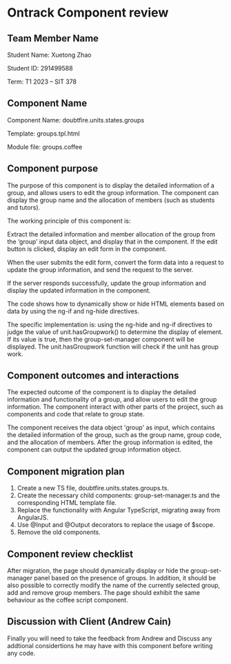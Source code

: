 # Ontrack Component review

## Team Member Name

Student Name: Xuetong Zhao

Student ID: 291499588

Term: T1 2023 – SIT 378

## Component Name

Component Name: doubtfire.units.states.groups

Template: groups.tpl.html

Module file: groups.coffee

## Component purpose

The purpose of this component is to display the detailed information of a group, and allows users to edit the group information. The component can display the group name and the allocation of members (such as students and tutors).

The working principle of this component is:

Extract the detailed information and member allocation of the group from the ‘group’ input data object, and display that in the component.
If the edit button is clicked, display an edit form in the component.

When the user submits the edit form, convert the form data into a request to update the group information, and send the request to the server.

If the server responds successfully, update the group information and display the updated information in the component.

The code shows how to dynamically show or hide HTML elements based on data by using the ng-if and ng-hide directives.

The specific implementation is: using the ng-hide and ng-if directives to judge the value of unit.hasGroupwork() to determine the display of element. If its value is true, then the group-set-manager component will be displayed. The unit.hasGroupwork function will check if the unit has group work.

## Component outcomes and interactions

The expected outcome of the component is to display the detailed information and functionality of a group, and allow users to edit the group information. The component interact with other parts of the project, such as components and code that relate to group state.

The component receives the data object 'group' as input, which contains the detailed information of the group, such as the group name, group code, and the allocation of members. After the group information is edited, the component can output the updated group information object.

## Component migration plan

1. Create a new TS file, doubtfire.units.states.groups.ts.
2. Create the necessary child components: group-set-manager.ts and the corresponding HTML template file.
3. Replace the functionality with Angular TypeScript, migrating away from AngularJS.
4. Use @Input and @Output decorators to replace the usage of $scope.
5. Remove the old components.

## Component review checklist

After migration, the page should dynamically display or hide the group-set-manager panel based on the presence of groups. In addition, it should be also possible to correctly modify the name of the currently selected group, add and remove group members. The page should exhibit the same behaviour as the coffee script component.

## Discussion with Client (Andrew Cain)

Finally you will need to take the feedback from Andrew and Discuss any addtional considertions he
may have with this component before writing any code.
